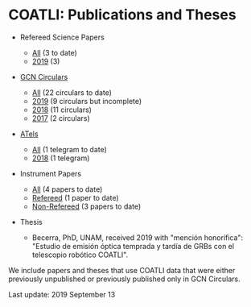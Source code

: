 # COATLI: Publications and Theses

* Refereed Science Papers

  * [All](http://bit.ly/2kzaZ88) (3 to date)
  * [2019](http://bit.ly/2keja9u) (3)

* [GCN Circulars](https://gcn.gsfc.nasa.gov/gcn3_circulars.html)
 
  * [All](http://bit.ly/2mhujY1) (22 circulars to date)
  * [2019](http://bit.ly/2lOrIEw) (9 circulars but incomplete)
  * [2018](http://bit.ly/2maMHkZ) (11 circulars)
  * [2017](http://bit.ly/2m8wVqO) (2 circulars)
  
* [ATels](http://www.astronomerstelegram.org)

  * [All](http://bit.ly/2mhwJpt) (1 telegram to date)
  * [2018](http://bit.ly/2kIHksU) (1 telegram)
  
* Instrument Papers

  * [All](http://bit.ly/2mdO2rj) (4 papers to date)
  * [Refereed](http://bit.ly/2lQwMbt) (1 paper to date)
  * [Non-Refereed](http://bit.ly/2kejsx6) (3 papers to date)

* Thesis

  * Becerra, PhD, UNAM, received 2019 with "mención honorífica": "Estudio de 
  emisión óptica temprada y tardía de GRBs con el telescopio robótico COATLI".

We include papers and theses that use COATLI data that were either
previously unpublished or previously published only in GCN Circulars.

Last update: 2019 September 13